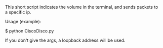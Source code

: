 This short script indicates the volume in the terminal, and sends packets to a specific ip. 

Usage (example):

$ python CiscoDisco.py <ip> <port>

If you don't give the args, a loopback address will be used.
